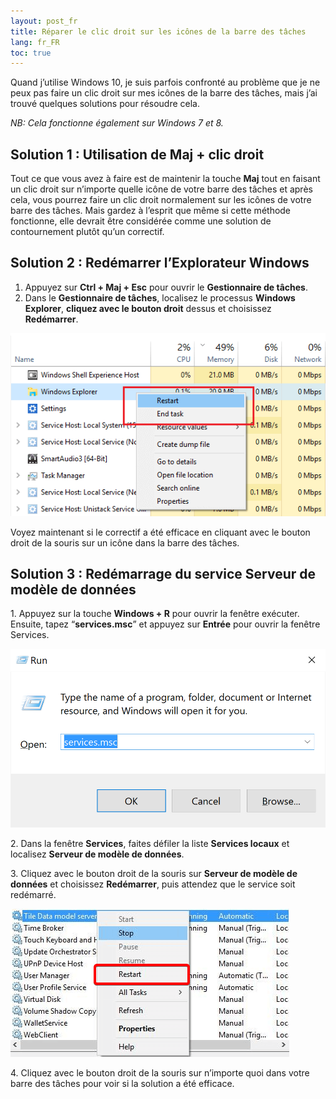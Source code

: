 ```yaml
---
layout: post_fr
title: Réparer le clic droit sur les icônes de la barre des tâches
lang: fr_FR
toc: true
---
```


Quand j’utilise Windows 10, je suis parfois confronté au problème que je ne peux pas faire un clic droit sur mes icônes de la barre des tâches, mais j’ai trouvé quelques solutions pour résoudre cela.

_NB: Cela fonctionne également sur Windows 7 et 8._

## Solution 1 : Utilisation de Maj + clic droit

Tout ce que vous avez à faire est de maintenir la touche **Maj** tout en faisant un clic droit sur n’importe quelle icône de votre barre des tâches et après cela, vous pourrez faire un clic droit normalement sur les icônes de votre barre des tâches. Mais gardez à l’esprit que même si cette méthode fonctionne, elle devrait être considérée comme une solution de contournement plutôt qu’un correctif.

## Solution 2 : Redémarrer l’Explorateur Windows

1. Appuyez sur **Ctrl + Maj + Esc** pour ouvrir le **Gestionnaire de tâches**.
2. Dans le **Gestionnaire de tâches**, localisez le processus **Windows Explorer**, **cliquez avec le bouton droit** dessus et choisissez **Redémarrer**.

![Image](/assets/images/fix-right-click-on-taskbar-icons-1.png)

Voyez maintenant si le correctif a été efficace en cliquant avec le bouton droit de la souris sur un icône dans la barre des tâches.

## Solution 3 : Redémarrage du service Serveur de modèle de données

1\. Appuyez sur la touche **Windows + R** pour ouvrir la fenêtre exécuter. Ensuite, tapez “**services.msc**” et appuyez sur **Entrée** pour ouvrir la fenêtre Services.

![Image](/assets/images/fix-right-click-on-taskbar-icons-2.png)

2\. Dans la fenêtre **Services**, faites défiler la liste **Services locaux** et localisez **Serveur de modèle de données**.

3\. Cliquez avec le bouton droit de la souris sur **Serveur de modèle de données** et choisissez **Redémarrer**, puis attendez que le service soit redémarré.

![Image](/assets/images/fix-right-click-on-taskbar-icons-3.png)

4\. Cliquez avec le bouton droit de la souris sur n’importe quoi dans votre barre des tâches pour voir si la solution a été efficace.
